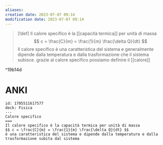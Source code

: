 ```yaml
---
aliases: 
creation date: 2023-07-07 09:14
modification date: 2023-07-07 09:14
---
```


>[!def]
>Il calore specifico è la [[capacità termica]] per unità di massa
>$$ c = \frac{C}{m} = \frac{1}{m} \frac{\delta Q}{dt}  $$
>Il calore specifico è una caratteristica del sistema e generalmente dipende dalla temperatura e dalla trasformazione che il sistema subisce.
>grazie al calore specifico possiamo definire il [[calore]]

^19b14d

# ANKI

```anki
id: 1705511617577
deck: Fisica
---
Calore specifico
===
Il calore specifico è la capacità termica per unità di massa
$$ c = \frac{C}{m} = \frac{1}{m} \frac{\delta Q}{dt} $$
è una caratteristica del sistema e dipende dalla temperatura e dalla trasformazione subita dal sistema
```
